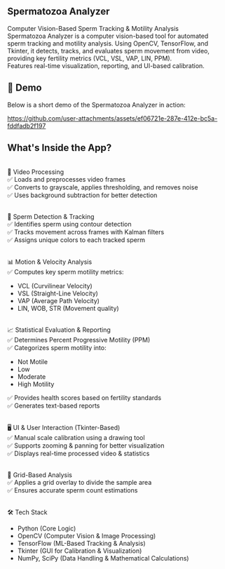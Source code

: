 ## Spermatozoa Analyzer

Computer Vision-Based Sperm Tracking & Motility Analysis
<br>Spermatozoa Analyzer is a computer vision-based tool for automated sperm tracking and motility analysis. Using OpenCV, TensorFlow, and Tkinter, it detects, tracks, and evaluates sperm movement from video, providing key fertility metrics (VCL, VSL, VAP, LIN, PPM). <br>Features real-time visualization, reporting, and UI-based calibration.

## 🎥 Demo  
Below is a short demo of the Spermatozoa Analyzer in action:

https://github.com/user-attachments/assets/ef06721e-287e-412e-bc5a-fddfadb2f197


## What's Inside the App?

<br>🎥 Video Processing
<br>✅ Loads and preprocesses video frames
<br>✅ Converts to grayscale, applies thresholding, and removes noise
<br>✅ Uses background subtraction for better detection

<br>📍 Sperm Detection & Tracking
<br>✅ Identifies sperm using contour detection
<br>✅ Tracks movement across frames with Kalman filters
<br>✅ Assigns unique colors to each tracked sperm

<br>📊 Motion & Velocity Analysis
<br>✅ Computes key sperm motility metrics:

* VCL (Curvilinear Velocity)
* VSL (Straight-Line Velocity)
* VAP (Average Path Velocity)
* LIN, WOB, STR (Movement quality)

<br>📈 Statistical Evaluation & Reporting
<br>✅ Determines Percent Progressive Motility (PPM)
<br>✅ Categorizes sperm motility into:
* Not Motile
* Low
* Moderate
* High Motility






✅ Provides health scores based on fertility standards
<br>✅ Generates text-based reports

<br>🖥️ UI & User Interaction (Tkinter-Based)
<br>✅ Manual scale calibration using a drawing tool
<br>✅ Supports zooming & panning for better visualization
<br>✅ Displays real-time processed video & statistics

<br>📡 Grid-Based Analysis
<br>✅ Applies a grid overlay to divide the sample area
<br>✅ Ensures accurate sperm count estimations

<br>🛠 Tech Stack
* Python (Core Logic)
* OpenCV (Computer Vision & Image Processing)
* TensorFlow (ML-Based Tracking & Analysis)
* Tkinter (GUI for Calibration & Visualization)
* NumPy, SciPy (Data Handling & Mathematical Calculations)
